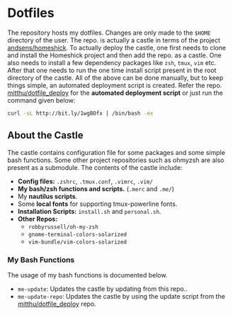 # Dotfiles
The repository hosts my dotfiles. Changes are only made to the `$HOME` directory of the user.
The repo. is actually a castle in terms of the project [andsens/homeshick](https://github.com/andsens/homeshick).
To actually deploy the castle, one first needs to clone and install the Homeshick project and then add the repo. as a castle.
One also needs to install a few dependency packages like `zsh`, `tmux`, `vim` etc.
After that one needs to run the one time install script present in the root directory of the castle.
All of the above can be done manually, but to keep things simple, an automated deployment script is created.
Refer the repo. [mitthu/dotfile_deploy](https://github.com/mitthu/dotfiles_deploy) for the **automated deployment script** or just run the command given below:

```bash
curl -sL http://bit.ly/1wgBOfx | /bin/bash -ex
```

## About the Castle
The castle contains configuration file for some packages and some simple bash functions.
Some other project repositories such as ohmyzsh are also present as a submodule.
The contents of the castle include:
- **Config files:** `.zshrc`, `.tmux.conf`, `.vimrc`, `.vim/`
- **My bash/zsh functions and scripts.** (`.merc` and `.me/`)
- My **nautilus scripts**.
- Some **local fonts** for supporting tmux-powerline fonts.
- **Installation Scripts:** `install.sh` and `personal.sh`.
- **Other Repos:**
  - `robbyrussell/oh-my-zsh`
  - `gnome-terminal-colors-solarized`
  - `vim-bundle/vim-colors-solarized`

### My Bash Functions
The usage of my bash functions is documented below.
- `me-update`: Updates the castle by updating from this repo..
- `me-update-repo`: Updates the castle by using the update script from the [mitthu/dotfile_deploy](https://github.com/mitthu/dotfiles_deploy) repo.
